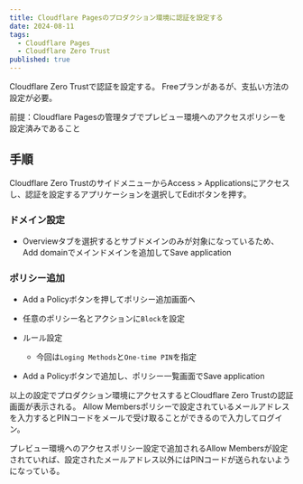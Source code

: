 ```yaml
---
title: Cloudflare Pagesのプロダクション環境に認証を設定する
date: 2024-08-11
tags:
  - Cloudflare Pages
  - Cloudflare Zero Trust
published: true
---
```

Cloudflare Zero Trustで認証を設定する。 Freeプランがあるが、支払い方法の設定が必要。

前提：Cloudflare Pagesの管理タブでプレビュー環境へのアクセスポリシーを設定済みであること

## 手順

Cloudflare Zero TrustのサイドメニューからAccess > Applicationsにアクセスし、認証を設定するアプリケーションを選択してEditボタンを押す。

### ドメイン設定

*   Overviewタブを選択するとサブドメインのみが対象になっているため、Add domainでメインドメインを追加してSave application

### ポリシー追加

*   Add a Policyボタンを押してポリシー追加画面へ

*   任意のポリシー名とアクションに`Block`を設定

*   ルール設定

    *   今回は`Loging Methods`と`One-time PIN`を指定

*   Add a Policyボタンで追加し、ポリシー一覧画面でSave application

以上の設定でプロダクション環境にアクセスするとCloudflare Zero Trustの認証画面が表示される。 Allow Membersポリシーで設定されているメールアドレスを入力するとPINコードをメールで受け取ることができるので入力してログイン。

プレビュー環境へのアクセスポリシー設定で追加されるAllow Membersが設定されていれば、設定されたメールアドレス以外にはPINコードが送られないようになっている。
